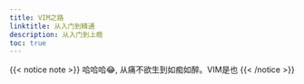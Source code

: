 ```yaml
---
title: VIM之路
linktitle: 从入门到精通
description: 从入门到上瘾 
toc: true
---
```


{{< notice note >}}
哈哈哈😂, 从痛不欲生到如痴如醉。VIM是也
{{< /notice >}}
